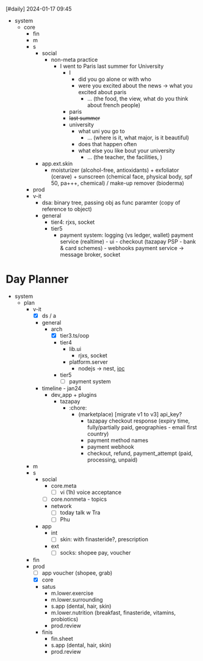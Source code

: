 [#daily]
2024-01-17
09:45

- system
	- core
		- fin
		- m
		- s
			- social
				- non-meta practice
					- I went to Paris last summer for University
						- I
							- did you go alone or with who
							- were you excited about the news -> what you excited about paris
								- ... (the food, the view, what do you think about french people)
						- paris
						- ~~last summer~~
						- university
							- what uni you go to
								- ... (where is it, what major, is it beautiful)
							- does that happen often
							- what else you like bout your university
								- ... (the teacher, the facilities, )
			- app.ext.skin
				- moisturizer (alcohol-free, antioxidants) + exfoliator (cerave) + sunscreen (chemical face, physical body, spf 50, pa+++, chemical) / make-up remover (bioderma)
		- prod
		- v-it
			- dsa: binary tree, passing obj as func paramter (copy of reference to object)
			- general
				- tier4: rjxs, socket
				- tier5
					- payment system: logging (vs ledger, wallet) payment service (realtime) - ui - checkout (tazapay PSP - bank & card schemes) - webhooks payment service -> message broker, socket
# Day Planner
- system
	- plan
		- v-it
			- [x] ds / a
			- general
				- arch
					- [x] tier3.ts/oop
					- tier4
						- lib.ui
							- rjxs, socket
						- platform.server
							- nodejs -> nest, [ioc](https://angular.io/guide/dependency-injection)
					- tier5
						- [ ] payment system
			- timeline - jan24
				- dev_app + plugins
					- tazapay
						- :chore:
							- (marketplace) [migrate v1 to v3] api_key?
								- tazapay checkout response (expiry time, fully/partially paid, geographies - email first country)
								- payment method names
								- payment webhook
								- checkout, refund, payment_attempt (paid, processing, unpaid)
		- m
		- s
			- social
				- core.meta
					- [ ] vi (1h) voice acceptance
				- [ ] core.nonmeta - topics
				- network
					- [ ] today talk w Tra
					- [ ] Phu
			- app
				- int
					- [ ] skin: with finasteride?, prescription
				- ext
					- [ ] socks: shopee pay, voucher
		- fin
		- prod
			- [ ] app voucher (shopee, grab)
			- [x] core
			- satus
				- m.lower.exercise
				- m.lower.surrounding
				- s.app (dental, hair, skin)
				- m.lower.nutrition (breakfast, finasteride, vitamins, probiotics)
				- prod.review
			- finis
				- fin.sheet
				- s.app (dental, hair, skin)
				- prod.review